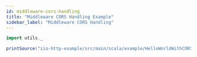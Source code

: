 ```yaml
---
id: middleware-cors-handling
title: "Middleware CORS Handling Example"
sidebar_label: "Middleware CORS Handling"
---
```


```scala mdoc:passthrough
import utils._

printSource("zio-http-example/src/main/scala/example/HelloWorldWithCORS.scala")
```

